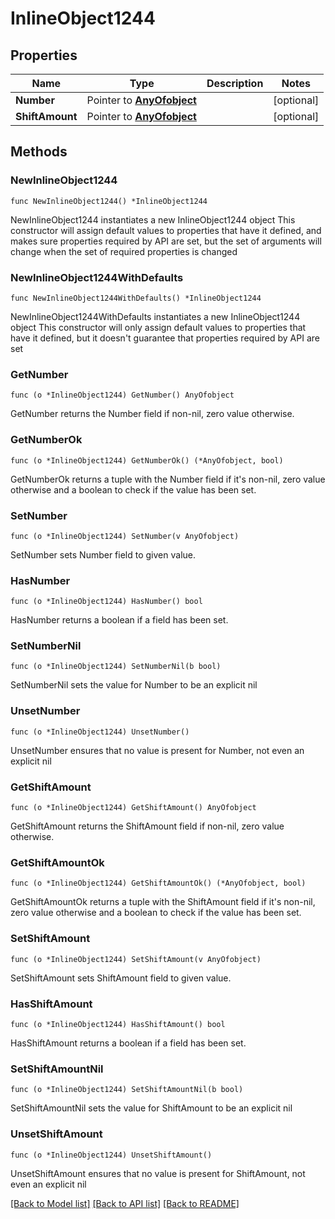# InlineObject1244

## Properties

Name | Type | Description | Notes
------------ | ------------- | ------------- | -------------
**Number** | Pointer to [**AnyOfobject**](anyOf&lt;object&gt;.md) |  | [optional] 
**ShiftAmount** | Pointer to [**AnyOfobject**](anyOf&lt;object&gt;.md) |  | [optional] 

## Methods

### NewInlineObject1244

`func NewInlineObject1244() *InlineObject1244`

NewInlineObject1244 instantiates a new InlineObject1244 object
This constructor will assign default values to properties that have it defined,
and makes sure properties required by API are set, but the set of arguments
will change when the set of required properties is changed

### NewInlineObject1244WithDefaults

`func NewInlineObject1244WithDefaults() *InlineObject1244`

NewInlineObject1244WithDefaults instantiates a new InlineObject1244 object
This constructor will only assign default values to properties that have it defined,
but it doesn't guarantee that properties required by API are set

### GetNumber

`func (o *InlineObject1244) GetNumber() AnyOfobject`

GetNumber returns the Number field if non-nil, zero value otherwise.

### GetNumberOk

`func (o *InlineObject1244) GetNumberOk() (*AnyOfobject, bool)`

GetNumberOk returns a tuple with the Number field if it's non-nil, zero value otherwise
and a boolean to check if the value has been set.

### SetNumber

`func (o *InlineObject1244) SetNumber(v AnyOfobject)`

SetNumber sets Number field to given value.

### HasNumber

`func (o *InlineObject1244) HasNumber() bool`

HasNumber returns a boolean if a field has been set.

### SetNumberNil

`func (o *InlineObject1244) SetNumberNil(b bool)`

 SetNumberNil sets the value for Number to be an explicit nil

### UnsetNumber
`func (o *InlineObject1244) UnsetNumber()`

UnsetNumber ensures that no value is present for Number, not even an explicit nil
### GetShiftAmount

`func (o *InlineObject1244) GetShiftAmount() AnyOfobject`

GetShiftAmount returns the ShiftAmount field if non-nil, zero value otherwise.

### GetShiftAmountOk

`func (o *InlineObject1244) GetShiftAmountOk() (*AnyOfobject, bool)`

GetShiftAmountOk returns a tuple with the ShiftAmount field if it's non-nil, zero value otherwise
and a boolean to check if the value has been set.

### SetShiftAmount

`func (o *InlineObject1244) SetShiftAmount(v AnyOfobject)`

SetShiftAmount sets ShiftAmount field to given value.

### HasShiftAmount

`func (o *InlineObject1244) HasShiftAmount() bool`

HasShiftAmount returns a boolean if a field has been set.

### SetShiftAmountNil

`func (o *InlineObject1244) SetShiftAmountNil(b bool)`

 SetShiftAmountNil sets the value for ShiftAmount to be an explicit nil

### UnsetShiftAmount
`func (o *InlineObject1244) UnsetShiftAmount()`

UnsetShiftAmount ensures that no value is present for ShiftAmount, not even an explicit nil

[[Back to Model list]](../README.md#documentation-for-models) [[Back to API list]](../README.md#documentation-for-api-endpoints) [[Back to README]](../README.md)


